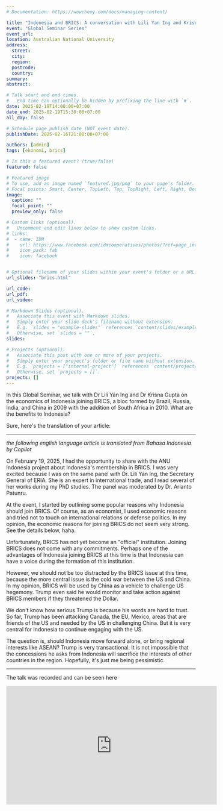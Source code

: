 ```yaml
---
# Documentation: https://wowchemy.com/docs/managing-content/

title: "Indonesia and BRICS: A conversation with Lili Yan Ing and Krisna Gupta"
event: "Global Seminar Series"
event_url:
location: Australian National University
address:
  street:
  city:
  region:
  postcode:
  country:
summary: 
abstract: 

# Talk start and end times.
#   End time can optionally be hidden by prefixing the line with `#`.
date: 2025-02-19T14:00:00+07:00
date_end: 2025-02-19T15:30:00+07:00
all_day: false

# Schedule page publish date (NOT event date).
publishDate: 2025-02-16T21:00:00+07:00

authors: [admin]
tags: [ekonomi, brics]

# Is this a featured event? (true/false)
featured: false

# Featured image
# To use, add an image named `featured.jpg/png` to your page's folder. 
# Focal points: Smart, Center, TopLeft, Top, TopRight, Left, Right, BottomLeft, Bottom, BottomRight.
image:
  caption: ""
  focal_point: ""
  preview_only: false

# Custom links (optional).
#   Uncomment and edit lines below to show custom links.
# links:
#  - name: IDM
#    url: https://www.facebook.com/idmcooperatives/photos/?ref=page_internal
#    icon_pack: fab
#    icon: facebook


# Optional filename of your slides within your event's folder or a URL.
url_slides: "brics.html"

url_code:
url_pdf: 
url_video: 

# Markdown Slides (optional).
#   Associate this event with Markdown slides.
#   Simply enter your slide deck's filename without extension.
#   E.g. `slides = "example-slides"` references `content/slides/example-slides.md`.
#   Otherwise, set `slides = ""`.
slides: 

# Projects (optional).
#   Associate this post with one or more of your projects.
#   Simply enter your project's folder or file name without extension.
#   E.g. `projects = ["internal-project"]` references `content/project/deep-learning/index.md`.
#   Otherwise, set `projects = []`.
projects: []
---
```


In this Global Seminar, we talk with Dr Lili Yan Ing and Dr Krisna Gupta on the economics of Indonesia joining BRICS, a bloc formed by Brazil, Russia, India, and China in 2009 with the addition of South Africa in 2010. What are the benefits to Indonesia?

Sure, here's the translation of your article:

---
_the following english language article is translated from Bahasa Indonesia by Copilot_

On February 19, 2025, I had the opportunity to share with the ANU Indonesia project about Indonesia's membership in BRICS. I was very excited because I was on the same panel with Dr. Lili Yan Ing, the Secretary General of ERIA. She is an expert in international trade, and I read several of her works during my PhD studies. The panel was moderated by Dr. Arianto Patunru.

At the event, I started by outlining some popular reasons why Indonesia should join BRICS. Of course, as an economist, I used economic reasons and tried not to touch on international relations or defense politics. In my opinion, the economic reasons for joining BRICS do not seem very strong. See the details below, haha.

Unfortunately, BRICS has not yet become an "official" institution. Joining BRICS does not come with any commitments. Perhaps one of the advantages of Indonesia joining BRICS at this time is that Indonesia can have a voice during the formation of this institution.

However, we should not be too distracted by the BRICS issue at this time, because the more central issue is the cold war between the US and China. In my opinion, BRICS will be used by China as a vehicle to challenge US hegemony. Trump even said he would monitor and take action against BRICS members if they threatened the Dollar.

We don't know how serious Trump is because his words are hard to trust. So far, Trump has been attacking Canada, the EU, Mexico, areas that are friends of the US and needed by the US in challenging China. But it is very central for Indonesia to continue engaging with the US.

The question is, should Indonesia move forward alone, or bring regional interests like ASEAN? Trump is very transactional. It is not impossible that the concessions he asks from Indonesia will sacrifice the interests of other countries in the region. Hopefully, it's just me being pessimistic.

---

The talk was recorded and can be seen here

<iframe width="560" height="315" src="https://www.youtube.com/embed/AOkoOuEQcC4?si=uRBUrt7MNoNmZDM9" title="YouTube video player" frameborder="0" allow="accelerometer; autoplay; clipboard-write; encrypted-media; gyroscope; picture-in-picture; web-share" referrerpolicy="strict-origin-when-cross-origin" allowfullscreen></iframe>